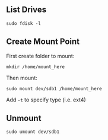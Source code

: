## List Drives
```
sudo fdisk -l
```

## Create Mount Point
First create folder to mount:
```
mkdir /home/mount_here
```

Then mount:
```
sudo mount dev/sdb1 /home/mount_here
```

Add `-t` to specify type (i.e. ext4)

## Unmount
```
sudo umount dev/sdb1
```
